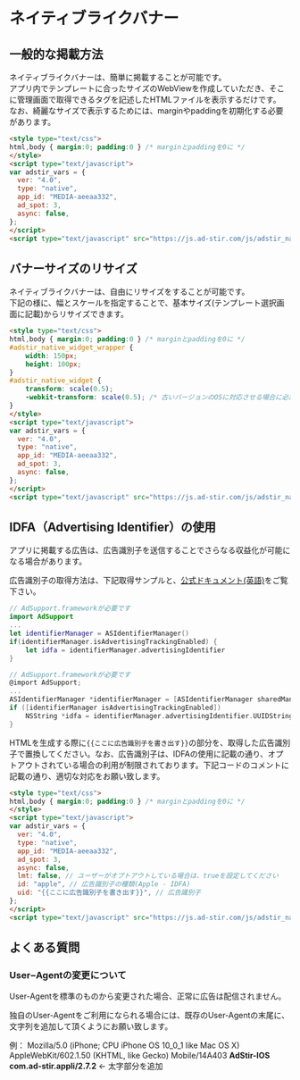 # ネイティブライクバナー

## 一般的な掲載方法

ネイティブライクバナーは、簡単に掲載することが可能です。  
アプリ内でテンプレートに合ったサイズのWebViewを作成していただき、そこに管理画面で取得できるタグを記述したHTMLファイルを表示するだけです。  
なお、綺麗なサイズで表示するためには、marginやpaddingを初期化する必要があります。

```HTML
<style type="text/css">
html,body { margin:0; padding:0 } /* marginとpaddingを0に */
</style>
<script type="text/javascript">
var adstir_vars = {
  ver: "4.0",
  type: "native",
  app_id: "MEDIA-aeeaa332",
  ad_spot: 3,
  async: false,
};
</script>
<script type="text/javascript" src="https://js.ad-stir.com/js/adstir_native.js"></script>
```

## バナーサイズのリサイズ

ネイティブライクバナーは、自由にリサイズをすることが可能です。  
下記の様に、幅とスケールを指定することで、基本サイズ(テンプレート選択画面に記載)からリサイズできます。

```HTML
<style type="text/css">
html,body { margin:0; padding:0 } /* marginとpaddingを0に */
#adstir_native_widget_wrapper {
    width: 150px;
    height: 100px;
}
#adstir_native_widget {
    transform: scale(0.5);
    -webkit-transform: scale(0.5); /* 古いバージョンのOSに対応させる場合に必須 */
}
</style>
<script type="text/javascript">
var adstir_vars = {
  ver: "4.0",
  type: "native",
  app_id: "MEDIA-aeeaa332",
  ad_spot: 3,
  async: false,
};
</script>
<script type="text/javascript" src="https://js.ad-stir.com/js/adstir_native.js"></script>
```

## IDFA（Advertising Identifier）の使用

アプリに掲載する広告は、広告識別子を送信することでさらなる収益化が可能になる場合があります。 

広告識別子の取得方法は、下記取得サンプルと、[公式ドキュメント(英語)](https://developer.apple.com/library/ios/documentation/AdSupport/Reference/ASIdentifierManager_Ref/)をご覧下さい。

```swift tab=
// AdSupport.frameworkが必要です
import AdSupport
...
let identifierManager = ASIdentifierManager()
if(identifierManager.isAdvertisingTrackingEnabled) {
    let idfa = identifierManager.advertisingIdentifier
}
```

```objective-c tab=
// AdSupport.frameworkが必要です
@import AdSupport;
...
ASIdentifierManager *identifierManager = [ASIdentifierManager sharedManager];
if ([identifierManager isAdvertisingTrackingEnabled]) 
    NSString *idfa = identifierManager.advertisingIdentifier.UUIDString;
}
```


HTMLを生成する際に`{{ここに広告識別子を書き出す}}`の部分を、取得した広告識別子で置換してください。なお、広告識別子は、IDFAの使用に記載の通り、オプトアウトされている場合の利用が制限されております。下記コードのコメントに記載の通り、適切な対応をお願い致します。 

```HTML
<style type="text/css">
html,body { margin:0; padding:0 } /* marginとpaddingを0に */
</style>
<script type="text/javascript">
var adstir_vars = {
  ver: "4.0",
  type: "native",
  app_id: "MEDIA-aeeaa332",
  ad_spot: 3,
  async: false,
  lmt: false, // ユーザーがオプトアウトしている場合は、trueを設定してください
  id: "apple", // 広告識別子の種類(Apple - IDFA)
  uid: "{{ここに広告識別子を書き出す}}", // 広告識別子
};
</script>
<script type="text/javascript" src="https://js.ad-stir.com/js/adstir_native.js"></script>
```


## よくある質問

### User−Agentの変更について

User-Agentを標準のものから変更された場合、正常に広告は配信されません。

独自のUser-Agentをご利用になられる場合には、既存のUser-Agentの末尾に、文字列を追加して頂くようにお願い致します。

例：
Mozilla/5.0 (iPhone; CPU iPhone OS 10_0_1 like Mac OS X) AppleWebKit/602.1.50 (KHTML, like Gecko) Mobile/14A403 **AdStir-IOS com.ad-stir.appli/2.7.2** <- 太字部分を追加
